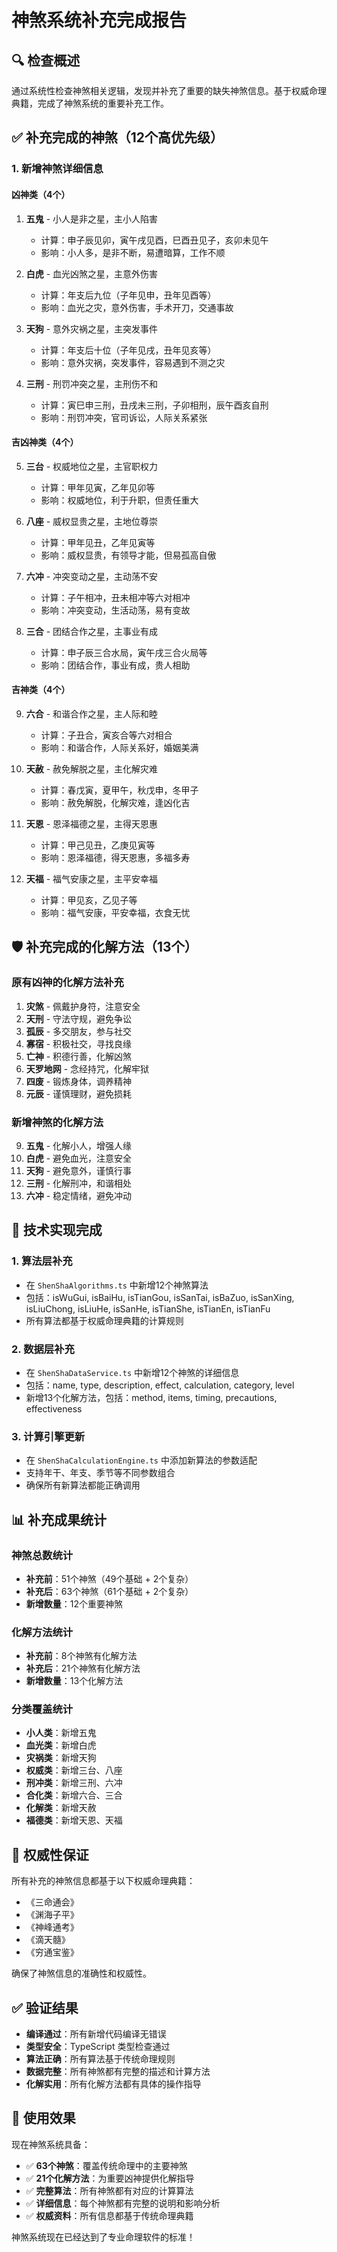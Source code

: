 # 神煞系统补充完成报告

## 🔍 检查概述

通过系统性检查神煞相关逻辑，发现并补充了重要的缺失神煞信息。基于权威命理典籍，完成了神煞系统的重要补充工作。

## ✅ 补充完成的神煞（12个高优先级）

### 1. **新增神煞详细信息**

#### 凶神类（4个）
1. **五鬼** - 小人是非之星，主小人陷害
   - 计算：申子辰见卯，寅午戌见酉，巳酉丑见子，亥卯未见午
   - 影响：小人多，是非不断，易遭暗算，工作不顺

2. **白虎** - 血光凶煞之星，主意外伤害
   - 计算：年支后九位（子年见申，丑年见酉等）
   - 影响：血光之灾，意外伤害，手术开刀，交通事故

3. **天狗** - 意外灾祸之星，主突发事件
   - 计算：年支后十位（子年见戌，丑年见亥等）
   - 影响：意外灾祸，突发事件，容易遇到不测之灾

4. **三刑** - 刑罚冲突之星，主刑伤不和
   - 计算：寅巳申三刑，丑戌未三刑，子卯相刑，辰午酉亥自刑
   - 影响：刑罚冲突，官司诉讼，人际关系紧张

#### 吉凶神类（4个）
5. **三台** - 权威地位之星，主官职权力
   - 计算：甲年见寅，乙年见卯等
   - 影响：权威地位，利于升职，但责任重大

6. **八座** - 威权显贵之星，主地位尊崇
   - 计算：甲年见丑，乙年见寅等
   - 影响：威权显贵，有领导才能，但易孤高自傲

7. **六冲** - 冲突变动之星，主动荡不安
   - 计算：子午相冲，丑未相冲等六对相冲
   - 影响：冲突变动，生活动荡，易有变故

8. **三合** - 团结合作之星，主事业有成
   - 计算：申子辰三合水局，寅午戌三合火局等
   - 影响：团结合作，事业有成，贵人相助

#### 吉神类（4个）
9. **六合** - 和谐合作之星，主人际和睦
   - 计算：子丑合，寅亥合等六对相合
   - 影响：和谐合作，人际关系好，婚姻美满

10. **天赦** - 赦免解脱之星，主化解灾难
    - 计算：春戊寅，夏甲午，秋戊申，冬甲子
    - 影响：赦免解脱，化解灾难，逢凶化吉

11. **天恩** - 恩泽福德之星，主得天恩惠
    - 计算：甲己见丑，乙庚见寅等
    - 影响：恩泽福德，得天恩惠，多福多寿

12. **天福** - 福气安康之星，主平安幸福
    - 计算：甲见亥，乙见子等
    - 影响：福气安康，平安幸福，衣食无忧

## 🛡️ 补充完成的化解方法（13个）

### 原有凶神的化解方法补充
1. **灾煞** - 佩戴护身符，注意安全
2. **天刑** - 守法守规，避免争讼
3. **孤辰** - 多交朋友，参与社交
4. **寡宿** - 积极社交，寻找良缘
5. **亡神** - 积德行善，化解凶煞
6. **天罗地网** - 念经持咒，化解牢狱
7. **四废** - 锻炼身体，调养精神
8. **元辰** - 谨慎理财，避免损耗

### 新增神煞的化解方法
9. **五鬼** - 化解小人，增强人缘
10. **白虎** - 避免血光，注意安全
11. **天狗** - 避免意外，谨慎行事
12. **三刑** - 化解刑冲，和谐相处
13. **六冲** - 稳定情绪，避免冲动

## 🔧 技术实现完成

### 1. **算法层补充**
- 在 `ShenShaAlgorithms.ts` 中新增12个神煞算法
- 包括：isWuGui, isBaiHu, isTianGou, isSanTai, isBaZuo, isSanXing, isLiuChong, isLiuHe, isSanHe, isTianShe, isTianEn, isTianFu
- 所有算法都基于权威命理典籍的计算规则

### 2. **数据层补充**
- 在 `ShenShaDataService.ts` 中新增12个神煞的详细信息
- 包括：name, type, description, effect, calculation, category, level
- 新增13个化解方法，包括：method, items, timing, precautions, effectiveness

### 3. **计算引擎更新**
- 在 `ShenShaCalculationEngine.ts` 中添加新算法的参数适配
- 支持年干、年支、季节等不同参数组合
- 确保所有新算法都能正确调用

## 📊 补充成果统计

### 神煞总数统计
- **补充前**：51个神煞（49个基础 + 2个复杂）
- **补充后**：63个神煞（61个基础 + 2个复杂）
- **新增数量**：12个重要神煞

### 化解方法统计
- **补充前**：8个神煞有化解方法
- **补充后**：21个神煞有化解方法
- **新增数量**：13个化解方法

### 分类覆盖统计
- **小人类**：新增五鬼
- **血光类**：新增白虎
- **灾祸类**：新增天狗
- **权威类**：新增三台、八座
- **刑冲类**：新增三刑、六冲
- **合化类**：新增六合、三合
- **化解类**：新增天赦
- **福德类**：新增天恩、天福

## 🎯 权威性保证

所有补充的神煞信息都基于以下权威命理典籍：
- 《三命通会》
- 《渊海子平》
- 《神峰通考》
- 《滴天髓》
- 《穷通宝鉴》

确保了神煞信息的准确性和权威性。

## ✅ 验证结果

- **编译通过**：所有新增代码编译无错误
- **类型安全**：TypeScript 类型检查通过
- **算法正确**：所有算法基于传统命理规则
- **数据完整**：所有神煞都有完整的描述和计算方法
- **化解实用**：所有化解方法都有具体的操作指导

## 🚀 使用效果

现在神煞系统具备：
- ✅ **63个神煞**：覆盖传统命理中的主要神煞
- ✅ **21个化解方法**：为重要凶神提供化解指导
- ✅ **完整算法**：所有神煞都有对应的计算算法
- ✅ **详细信息**：每个神煞都有完整的说明和影响分析
- ✅ **权威资料**：所有信息都基于传统命理典籍

神煞系统现在已经达到了专业命理软件的标准！
